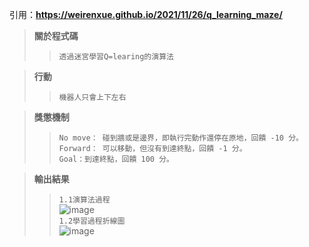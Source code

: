 引用：**https://weirenxue.github.io/2021/11/26/q_learning_maze/**  
>**關於程式碼**
>>`透過迷宮學習Q=learing的演算法`

>**行動**
>>`機器人只會上下左右`

>**獎懲機制**
>>`No move： 碰到牆或是邊界，即執行完動作還停在原地，回饋 -10 分。`  
>>`Forward： 可以移動，但沒有到達終點，回饋 -1 分。`  
>>`Goal：到達終點，回饋 100 分。`  

>**輸出結果**
>>`1.1演算法過程`  
  ![image](https://github.com/user-attachments/assets/da4cab2d-f6d9-41fc-8ea3-b2b8eef5ad82)  
>>`1.2學習過程折線圖`  
  ![image](https://github.com/user-attachments/assets/f61f78dc-db79-4c08-bc5f-3fb31cf3b75f)
